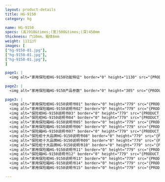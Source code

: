```yaml
---
layout: product-details
title: HG-9150
category: hg

name: HG-9150
specs: (高)910&times;(宽)500&times;(深)450mm
thickness: 门10mm，箱体6mm
weight: 111公斤
images: [
["hg-9150-01.jpg"],
["hg-9150-01.jpg"],
["hg-9150-01.jpg"],
]

page1: |
  <img alt="家用保险柜HG-9150功能特征" border="0" height="1130" src="{PRODUCT_IMAGES}products/hg-gn.jpg" width="538" />

page2: |
  <img alt="家用保险箱HG-9150产品参数" border="0" height="305" src="{PRODUCT_IMAGES}products/hg-cpcs.jpg" width="538" />

page3: |
  <img alt="家用保险柜HG-9150说明书01" border="0" height="779" src="{PRODUCT_IMAGES}products/hg-sm01.jpg" width="528" /><br />
  <img alt="家用保险箱HG-9150说明书02" border="0" height="779" src="{PRODUCT_IMAGES}products/hg-sm02.jpg" width="528" /><br />
  <img alt="保险柜HG-9150说明书03" border="0" height="779" src="{PRODUCT_IMAGES}products/hg-sm03.jpg" width="528" /><br />
  <img alt="保险柜HG-9150说明书04" border="0" height="779" src="{PRODUCT_IMAGES}products/hg-sm04.jpg" width="528" /><br />
  <img alt="家用保险箱HG-9150说明书05" border="0" height="779" src="{PRODUCT_IMAGES}products/hg-sm05.jpg" width="528" /><br />
  <img alt="家用保险箱HG-9150说明书06" border="0" height="779" src="{PRODUCT_IMAGES}products/hg-sm06.jpg" width="528" /><br />
  <img alt="保险箱HG-9150说明书07" border="0" height="779" src="{PRODUCT_IMAGES}products/hg-sm07.jpg" width="528" /><br />
  <img alt="保险柜十大品牌HG-9150说明书08" border="0" height="779" src="{PRODUCT_IMAGES}products/hg-sm08.jpg" width="528" /><br />
  <img alt="保险柜十大品牌HG-9150说明书09" border="0" height="779" src="{PRODUCT_IMAGES}products/hg-sm09.jpg" width="528" /><br />
  <img alt="保险柜十大品牌HG-9150说明书10" border="0" height="779" src="{PRODUCT_IMAGES}products/hg-sm10.jpg" width="528" /><br />
  <img alt="家用保险箱HG-9150说明书11" border="0" height="779" src="{PRODUCT_IMAGES}products/hg-sm11.jpg" width="528" /><br />
  <img alt="保险箱HG-9150说明书12" border="0" height="779" src="{PRODUCT_IMAGES}products/hg-sm12.jpg" width="528" /><br />
  <img alt="家用保险柜HG-9150说明书13" border="0" height="779" src="{PRODUCT_IMAGES}products/hg-sm13.jpg" width="528" /><br />
  <img alt="家用保险箱HG-9150说明书14" border="0" height="779" src="{PRODUCT_IMAGES}products/hg-sm14.jpg" width="528" /><br />
  <img alt="家用保险箱HG-9150说明书15" border="0" height="779" src="{PRODUCT_IMAGES}products/hg-sm15.jpg" width="528" />

---
```

